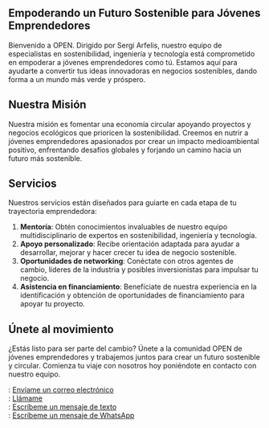 ## Empoderando un Futuro Sostenible para Jóvenes Emprendedores

Bienvenido a OPEN. Dirigido por Sergi Arfelis, nuestro equipo de especialistas en sostenibilidad, ingeniería y tecnología está comprometido en empoderar a jóvenes emprendedores como tú. Estamos aquí para ayudarte a convertir tus ideas innovadoras en negocios sostenibles, dando forma a un mundo más verde y próspero.

## Nuestra Misión

Nuestra misión es fomentar una economía circular apoyando proyectos y negocios ecológicos que prioricen la sostenibilidad. Creemos en nutrir a jóvenes emprendedores apasionados por crear un impacto medioambiental positivo, enfrentando desafíos globales y forjando un camino hacia un futuro más sostenible.

## Servicios

Nuestros servicios están diseñados para guiarte en cada etapa de tu trayectoria emprendedora:

1. <strong>Mentoría</strong>: Obtén conocimientos invaluables de nuestro equipo multidisciplinario de expertos en sostenibilidad, ingeniería y tecnología.
2. <strong>Apoyo personalizado</strong>: Recibe orientación adaptada para ayudar a desarrollar, mejorar y hacer crecer tu idea de negocio sostenible.
3. <strong>Oportunidades de networking</strong>: Conéctate con otros agentes de cambio, líderes de la industria y posibles inversionistas para impulsar tu negocio.
4. <strong>Asistencia en financiamiento</strong>: Benefíciate de nuestra experiencia en la identificación y obtención de oportunidades de financiamiento para apoyar tu proyecto.

## Únete al movimiento

¿Estás listo para ser parte del cambio? Únete a la comunidad OPEN de jóvenes emprendedores y trabajemos juntos para crear un futuro sostenible y circular. Comienza tu viaje con nosotros hoy poniéndote en contacto con nuestro equipo.

<i class="fa fa-envelope" aria-hidden="true"></i>: <a href="mailto:saetgn@gmail.com">Envíame un correo electrónico</a> <br>
<i class="fas fa-phone-alt"></i>: <a href="tel:+34634599994">Llámame</a> <br>
<i class="fas fa-comment"></i>: <a href="sms:+34634599994">Escríbeme un mensaje de texto</a> <br>
<i class="fab fa-whatsapp"></i>: <a href="https://wa.me/+34634599994" target="_blank">Escríbeme un mensaje de WhatsApp</a>
